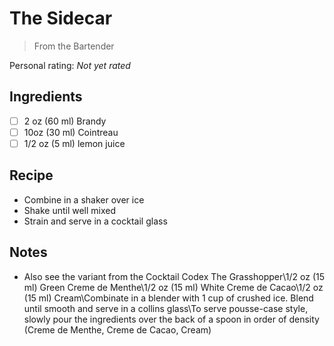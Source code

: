 <!-- Do not modify sections with "AUTO-*". They are updated by make.py -->

# The Sidecar

> From the Bartender

<!-- rating=0; (User can specify rating on scale of 1-5) -->
<!-- AUTO-UserRating -->
Personal rating: *Not yet rated*
<!-- /AUTO-UserRating -->

<!-- name_image=None; (User can specify image name) -->
<!-- AUTO-Image -->
<!-- TODO: Capture image -->
<!-- /AUTO-Image -->

## Ingredients

* [ ] 2 oz (60 ml) Brandy
* [ ] 10oz (30 ml) Cointreau
* [ ] 1/2 oz (5 ml) lemon juice

## Recipe

* Combine in a shaker over ice
* Shake until well mixed
* Strain and serve in a cocktail glass

## Notes

* Also see the variant from the Cocktail Codex
The Grasshopper\\1/2 oz (15 ml) Green Creme de Menthe\\1/2 oz (15 ml) White Creme de Cacao\\1/2 oz (15 ml) Cream\\Combinate in a blender with 1 cup of crushed ice. Blend until smooth and serve in a collins glass\\To serve pousse-case style, slowly pour the ingredients over the back of a spoon in order of density (Creme de Menthe, Creme de Cacao, Cream)
